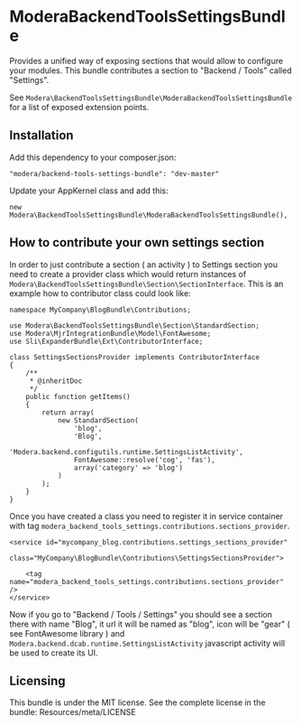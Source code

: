 # ModeraBackendToolsSettingsBundle

Provides a unified way of  exposing sections that would allow to configure your modules. This bundle contributes
a section to "Backend / Tools" called "Settings".

See `Modera\BackendToolsSettingsBundle\ModeraBackendToolsSettingsBundle` for a list of exposed extension points.

## Installation

Add this dependency to your composer.json:

    "modera/backend-tools-settings-bundle": "dev-master"

Update your AppKernel class and add this:

    new Modera\BackendToolsSettingsBundle\ModeraBackendToolsSettingsBundle(),

## How to contribute your own settings section

In order to just contribute a section ( an activity ) to Settings section you need to create a provider class
which would return instances of `Modera\BackendToolsSettingsBundle\Section\SectionInterface`. This is an example
how to contributor class could look like:

    namespace MyCompany\BlogBundle\Contributions;

    use Modera\BackendToolsSettingsBundle\Section\StandardSection;
    use Modera\MjrIntegrationBundle\Model\FontAwesome;
    use Sli\ExpanderBundle\Ext\ContributorInterface;

    class SettingsSectionsProvider implements ContributorInterface
    {
        /**
         * @inheritDoc
         */
        public function getItems()
        {
            return array(
                new StandardSection(
                    'blog',
                    'Blog',
                    'Modera.backend.configutils.runtime.SettingsListActivity',
                    FontAwesome::resolve('cog', 'fas'),
                    array('category' => 'blog')
                )
            );
        }
    }

Once you have created a class you need to register it in service container with tag `modera_backend_tools_settings.contributions.sections_provider`.

    <service id="mycompany_blog.contributions.settings_sections_provider"
             class="MyCompany\BlogBundle\Contributions\SettingsSectionsProvider">

        <tag name="modera_backend_tools_settings.contributions.sections_provider" />
    </service>

Now if you go to "Backend / Tools / Settings" you should see a section there with name "Blog", it url it will be
named as "blog", icon will be "gear" ( see FontAwesome library ) and `Modera.backend.dcab.runtime.SettingsListActivity`
javascript activity will be used to create its UI.

## Licensing

This bundle is under the MIT license. See the complete license in the bundle:
Resources/meta/LICENSE